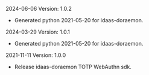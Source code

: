 2024-06-06 Version: 1.0.2
- Generated python 2021-05-20 for idaas-doraemon.

2024-03-29 Version: 1.0.1
- Generated python 2021-05-20 for idaas-doraemon.

2021-11-11 Version: 1.0.0
- Release idaas-doraemon TOTP WebAuthn sdk.

